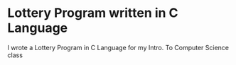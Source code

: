 # Lottery Program written in C Language
I wrote a Lottery Program in C Language for my Intro. To Computer Science class
